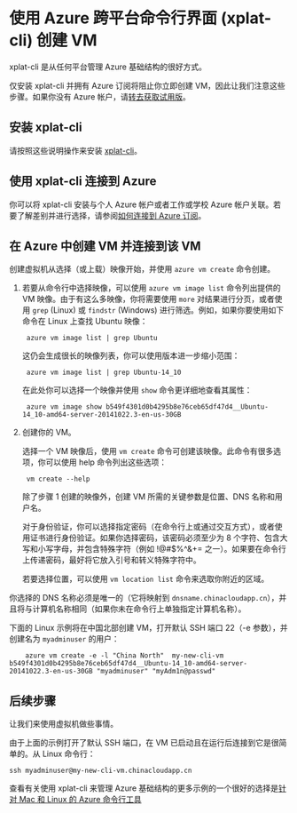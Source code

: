 <properties
   pageTitle="如何使用 xplat-cli 创建 Azure 虚拟机"
   description="本主题介绍如何在任何平台上安装 xplat-cli、如何使用它连接到你的 Azure 帐户，以及如何从 xplat-cli 创建 VM。"
   services="virtual-machines"
   documentationCenter="virtual-machines"
   authors="squillace"
   manager="timlt"
   editor="tysonn"/>
<tags ms.service="virtual-machines"
    ms.date="02/20/2015"
    wacn.date="04/15/2015"
    />


# 使用 Azure 跨平台命令行界面 (xplat-cli) 创建 VM
xplat-cli 是从任何平台管理 Azure 基础结构的很好方式。

仅安装 xplat-cli 并拥有 Azure 订阅将阻止你立即创建 VM，因此让我们注意这些步骤。如果你没有 Azure 帐户，请[转去获取试用版](/pricing/1rmb-trial)。

## 安装 xplat-cli

请按照这些说明操作来安装 [xplat-cli](/documentation/articles/xplat-cli/#install)。

## 使用 xplat-cli 连接到 Azure

你可以将 xplat-cli 安装与个人 Azure 帐户或者工作或学校 Azure 帐户关联。若要了解差别并进行选择，请参阅[如何连接到 Azure 订阅](/documentation/articles/xplat-cli/#configure)。

## 在 Azure 中创建 VM 并连接到该 VM

创建虚拟机从选择（或上载）映像开始，并使用  `azure vm create` 命令创建。

1. 若要从命令行中选择映像，可以使用  `azure vm image list` 命令列出提供的 VM 映像。由于有这么多映像，你将需要使用  `more` 对结果进行分页，或者使用  `grep` (Linux) 或  `findstr` (Windows) 进行筛选。例如，如果你要使用如下命令在 Linux 上查找 Ubuntu 映像：

        azure vm image list | grep Ubuntu

    这仍会生成很长的映像列表，你可以使用版本进一步缩小范围：

        azure vm image list | grep Ubuntu-14_10

    在此处你可以选择一个映像并使用  `show` 命令更详细地查看其属性：

        azure vm image show b549f4301d0b4295b8e76ceb65df47d4__Ubuntu-14_10-amd64-server-20141022.3-en-us-30GB

2. 创建你的 VM。

    选择一个 VM 映像后，使用  `vm create` 命令可创建该映像。此命令有很多选项，你可以使用 help 命令列出这些选项：

        vm create --help

    除了步骤 1 创建的映像外，创建 VM 所需的关键参数是位置、DNS 名称和用户名。

    对于身份验证，你可以选择指定密码（在命令行上或通过交互方式），或者使用证书进行身份验证。如果你选择密码，该密码必须至少为 8 个字符、包含大写和小写字母，并包含特殊字符（例如  !@#$%^&+= 之一）。如果要在命令行上传递密码，最好将它放入引号和转义特殊字符中。

    若要选择位置，可以使用  `vm location list` 命令来选取你附近的区域。

  你选择的 DNS 名称必须是唯一的（它将映射到  `dnsname.chinacloudapp.cn`），并且将与计算机名称相同（如果你未在命令行上单独指定计算机名称）。  

   下面的 Linux 示例将在中国北部创建 VM，打开默认 SSH 端口 22（-e 参数），并创建名为  `myadminuser` 的用户：

        azure vm create -e -l "China North"  my-new-cli-vm b549f4301d0b4295b8e76ceb65df47d4__Ubuntu-14_10-amd64-server-20141022.3-en-us-30GB "myadminuser" "myAdm1n@passwd"

## 后续步骤

让我们来使用虚拟机做些事情。 

由于上面的示例打开了默认 SSH 端口，在 VM 已启动且在运行后连接到它是很简单的。从 Linux 命令行：

    ssh myadminuser@my-new-cli-vm.chinacloudapp.cn

查看有关使用 xplat-cli 来管理 Azure 基础结构的更多示例的一个很好的选择是[针对 Mac 和 Linux 的 Azure 命令行工具](/documentation/articles/virtual-machines-command-line-tools)

<!--Image references-->
[5]: ./media/markdown-template-for-new-articles/octocats.png

<!--HONumber=50-->